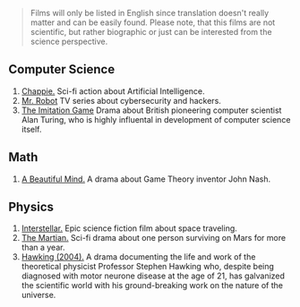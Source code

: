 > Films will only be listed in English since translation doesn't really matter and can be easily found.
> Please note, that this films are not scientific, but rather biographic or just can be interested from the science perspective.

## Computer Science

1. [Chappie.]() Sci-fi action about Artificial Intelligence.
2. [Mr. Robot]() TV series about cybersecurity and hackers.
3. [The Imitation Game]() Drama about British pioneering computer scientist Alan Turing, who is highly influental in development of computer science itself.

## Math

1. [A Beautiful Mind.]() A drama about Game Theory inventor John Nash.

## Physics

1. [Interstellar.]() Epic science fiction film about space traveling.
2. [The Martian.]() Sci-fi drama about one person surviving on Mars for more than a year. 
3. [Hawking (2004).]() A drama documenting the life and work of the theoretical physicist Professor Stephen Hawking who, despite being diagnosed with motor neurone disease at the age of 21, has galvanized the scientific world with his ground-breaking work on the nature of the universe.
